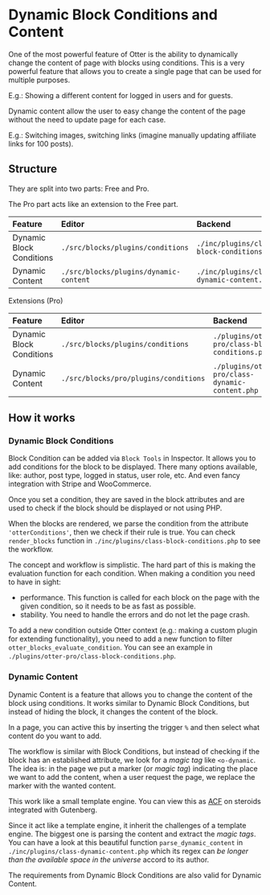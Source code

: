 # Dynamic Block Conditions and Content

One of the most powerful feature of Otter is the ability to dynamically change the content of page with blocks using conditions. This is a very powerful feature that allows you to create a single page that can be used for multiple purposes.

E.g.: Showing a different content for logged in users and for guests.

Dynamic content allow the user to easy change the content of the page without the need to update page for each case.

E.g.: Switching images, switching links (imagine manually updating affiliate links for 100 posts).

## Structure

They are split into two parts: Free and Pro.

The Pro part acts like an extension to the Free part.

| Feature | Editor | Backend |
| :-- | :-- | :-- |
| Dynamic Block Conditions | `./src/blocks/plugins/conditions` | `./inc/plugins/class-block-conditions.php` |
| Dynamic Content | `./src/blocks/plugins/dynamic-content` | `./inc/plugins/class-dynamic-content.php` |

Extensions (Pro)

| Feature | Editor | Backend |
| :-- | :-- | :-- |
| Dynamic Block Conditions | `./src/blocks/plugins/conditions` | `./plugins/otter-pro/class-block-conditions.php` |
| Dynamic Content | `./src/blocks/pro/plugins/conditions` | `./plugins/otter-pro/class-dynamic-content.php` |


## How it works

### Dynamic Block Conditions

Block Condition can be added via `Block Tools` in Inspector. It allows you to add conditions for the block to be displayed. There many options available, like: author, post type, logged in status, user role, etc. And even fancy integration with Stripe and WooCommerce.

Once you set a condition, they are saved in the block attributes and are used to check if the block should be displayed or not using PHP.

When the blocks are rendered, we parse the condition from the attribute `'otterConditions'`, then we check if their rule is true. You can check `render_blocks` function in `./inc/plugins/class-block-conditions.php` to see the workflow.

The concept and workflow is simplistic. The hard part of this is making the evaluation function for each condition. When making a condition you need to have in sight:
- performance. This function is called for each block on the page with the given condition, so it needs to be as fast as possible.
- stability. You need to handle the errors and do not let the page crash.

To add a new condition outside Otter context (e.g.: making a custom plugin for extending functionality), you need to add a new function to filter `otter_blocks_evaluate_condition`. You can see an example in `./plugins/otter-pro/class-block-conditions.php`.

### Dynamic Content

Dynamic Content is a feature that allows you to change the content of the block using conditions. It works similar to Dynamic Block Conditions, but instead of hiding the block, it changes the content of the block.

In a page, you can active this by inserting the trigger `%` and then select what content do you want to add.

The workflow is similar with Block Conditions, but instead of checking if the block has an established attribute, we look for a _magic tag_ like `<o-dynamic`. The idea is: in the page we put a marker (or _magic tag_) indicating the place we want to add the content, when a user request the page, we replace the marker with the wanted content.

This work like a small template engine. You can view this as [ACF](https://www.advancedcustomfields.com) on steroids integrated with Gutenberg.

Since it act like a template engine, it inherit the challenges of a template engine. The biggest one is parsing the content and extract the _magic tags_. You can have a look at this beautiful function `parse_dynamic_content` in `./inc/plugins/class-dynamic-content.php` which its regex can _be longer than the available space in the universe_ accord to its author.

The requirements from Dynamic Block Conditions are also valid for Dynamic Content.